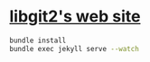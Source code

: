 # [libgit2's web site](http://libgit2.org/)

```bash
bundle install
bundle exec jekyll serve --watch
```
